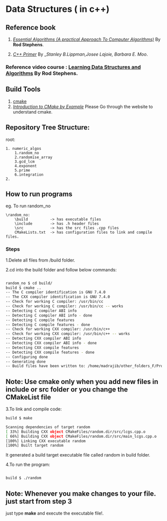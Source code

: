 # Data Structures ( in c++)

## __Reference book__

1. _[Essential Algorithms (A practical Approach To Computer Algorithms)](https://amzn.to/2PyvuhH)_ By  __Rod Stephens__.

1. _[C++ Primer](https://amzn.to/35DCNtY)_ By  __Stanley B.Lippman,Josee Lajoie, Barbara E. Moo_. 

### __Reference video course :__  [Learning Data Structures and Algorithms](http://shop.oreilly.com/product/0636920039884.do) By __Rod Stephens__.

## __Build Tools__

1. [cmake](https://cmake.org)
1. _[Introduction to CMake by Example](http://derekmolloy.ie/hello-world-introductions-to-cmake/)_ Please Go through the website to understand cmake.

## __Repository Tree Structure:__

root:

    1. numeric_algos
        1.random_no
        2.randomise_array
        3.gcd_lcm
        4.exponent
        5.prime
        6.integration 
    2.

## __How to run programs__

eg. To run random_no

    \random_no:
        \build          -> has executable files
        \include        -> has .h header files
        \src            -> has the src files .cpp files
        CMakeLists.txt  -> has configuration files to link and compile files.

### Steps

1.Delete all files from /build folder.

2.cd into the build folder and follow below commands:


```bash

random_no $ cd build/
build $ cmake ..
-- The C compiler identification is GNU 7.4.0
-- The CXX compiler identification is GNU 7.4.0
-- Check for working C compiler: /usr/bin/cc
-- Check for working C compiler: /usr/bin/cc -- works
-- Detecting C compiler ABI info
-- Detecting C compiler ABI info - done
-- Detecting C compile features
-- Detecting C compile features - done
-- Check for working CXX compiler: /usr/bin/c++
-- Check for working CXX compiler: /usr/bin/c++ -- works
-- Detecting CXX compiler ABI info
-- Detecting CXX compiler ABI info - done
-- Detecting CXX compile features
-- Detecting CXX compile features - done
-- Configuring done
-- Generating done
-- Build files have been written to: /home/madrajib/other_folders_F/Projects/algorithms_practice/cpp/numeric_algos/random_no/build
```

## Note: Use cmake only when you add new files in include or src folder or you change the CMakeList file

3.To link and compile code:

```bash
build $ make

Scanning dependencies of target random
[ 33%] Building CXX object CMakeFiles/random.dir/src/lcgs.cpp.o
[ 66%] Building CXX object CMakeFiles/random.dir/src/main_lcgs.cpp.o
[100%] Linking CXX executable random
[100%] Built target random

```

It generated a build target executable file called random in build folder.

4.To run the program:

```bash

build $ ./random

```

## Note: Whenever you make changes to your file. just start from step 3

just type __make__ and execute the executable file!.
